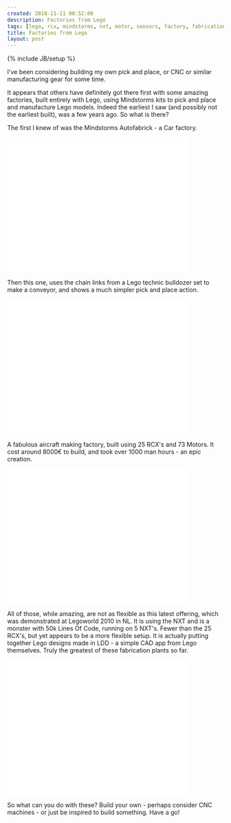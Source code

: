 ```yaml
---
created: 2010-11-11 00:52:00
description: Factories from Lego
tags: [lego, rcx, mindstorms, nxt, motor, sensors, factory, fabrication, assembly line]
title: Factories from Lego
layout: post
---
```

{% include JB/setup %}

I've been considering building my own pick and place, or CNC or similar manufacturing gear for some time.

It appears that others have definitely got there first with some amazing factories,  built entirely with Lego, using Mindstorms kits to pick and place and manufacture Lego models. Indeed the earliest I saw (and possibly not the earliest built), was a few years ago. So what is there?

The first I knew of was the Mindstorms Autofabrick - a Car factory.
<iframe width="420" height="315" src="//www.youtube.com/embed/GQ3AcPEPbH0?rel=0" frameborder="0" allowfullscreen="true"></iframe>

Then this one, uses the chain links from a Lego technic bulldozer set to make a conveyor,
  and shows a much simpler pick and place action.

<iframe width="420" height="315" src="//www.youtube.com/embed/HVBOnKPoxv4?rel=0" frameborder="0" allowfullscreen="true"></iframe>

A fabulous aircraft making factory, built using 25 RCX's and 73 Motors. It cost around 8000€ to build, and took over 1000 man hours - an epic creation.

<iframe width="420" height="315" src="//www.youtube.com/embed/7Z1SsCl5OPY?rel=0" frameborder="0" allowfullscreen="true"></iframe>

All of those, while amazing, are not as flexible as this latest offering, which was demonstrated at Legoworld 2010 in NL. It is using the NXT and is a monster with 50k Lines Of Code, running on 5 NXT's. Fewer than the 25 RCX's, but yet appears to be a more flexible setup. It is actually putting together Lego designs made in LDD - a simple CAD app from Lego themselves. Truly the greatest of these fabrication plants so far.

<iframe width="420" height="315" src="//www.youtube.com/embed/wgj9cZtW2Fs?rel=0" frameborder="0" allowfullscreen="true"></iframe>

So what can you do with these? Build your own - perhaps consider CNC machines - or  just be inspired to build something. Have a go!
